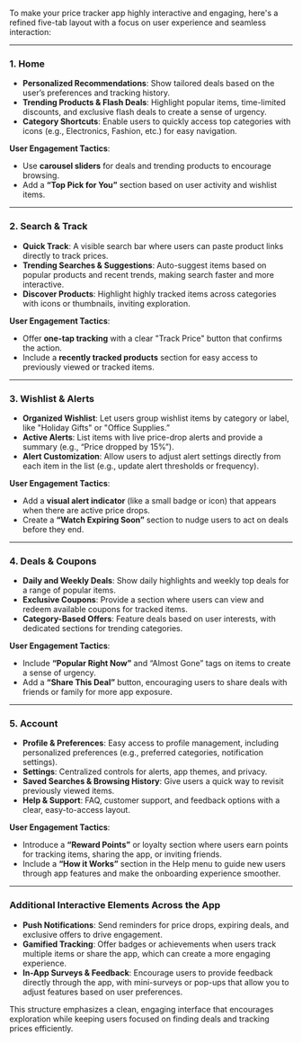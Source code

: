To make your price tracker app highly interactive and engaging, here's a refined five-tab layout with a focus on user experience and seamless interaction:

---

### 1. **Home**  
   - **Personalized Recommendations**: Show tailored deals based on the user’s preferences and tracking history.
   - **Trending Products & Flash Deals**: Highlight popular items, time-limited discounts, and exclusive flash deals to create a sense of urgency.
   - **Category Shortcuts**: Enable users to quickly access top categories with icons (e.g., Electronics, Fashion, etc.) for easy navigation.

   **User Engagement Tactics**:
   - Use **carousel sliders** for deals and trending products to encourage browsing.
   - Add a **“Top Pick for You”** section based on user activity and wishlist items.

---

### 2. **Search & Track**  
   - **Quick Track**: A visible search bar where users can paste product links directly to track prices.
   - **Trending Searches & Suggestions**: Auto-suggest items based on popular products and recent trends, making search faster and more interactive.
   - **Discover Products**: Highlight highly tracked items across categories with icons or thumbnails, inviting exploration.

   **User Engagement Tactics**:
   - Offer **one-tap tracking** with a clear "Track Price" button that confirms the action.
   - Include a **recently tracked products** section for easy access to previously viewed or tracked items.

---

### 3. **Wishlist & Alerts**  
   - **Organized Wishlist**: Let users group wishlist items by category or label, like "Holiday Gifts" or "Office Supplies.”
   - **Active Alerts**: List items with live price-drop alerts and provide a summary (e.g., “Price dropped by 15%”).
   - **Alert Customization**: Allow users to adjust alert settings directly from each item in the list (e.g., update alert thresholds or frequency).

   **User Engagement Tactics**:
   - Add a **visual alert indicator** (like a small badge or icon) that appears when there are active price drops.
   - Create a **“Watch Expiring Soon”** section to nudge users to act on deals before they end.

---

### 4. **Deals & Coupons**  
   - **Daily and Weekly Deals**: Show daily highlights and weekly top deals for a range of popular items.
   - **Exclusive Coupons**: Provide a section where users can view and redeem available coupons for tracked items.
   - **Category-Based Offers**: Feature deals based on user interests, with dedicated sections for trending categories.

   **User Engagement Tactics**:
   - Include **“Popular Right Now”** and “Almost Gone” tags on items to create a sense of urgency.
   - Add a **“Share This Deal”** button, encouraging users to share deals with friends or family for more app exposure.

---

### 5. **Account**  
   - **Profile & Preferences**: Easy access to profile management, including personalized preferences (e.g., preferred categories, notification settings).
   - **Settings**: Centralized controls for alerts, app themes, and privacy.
   - **Saved Searches & Browsing History**: Give users a quick way to revisit previously viewed items.
   - **Help & Support**: FAQ, customer support, and feedback options with a clear, easy-to-access layout.

   **User Engagement Tactics**:
   - Introduce a **“Reward Points”** or loyalty section where users earn points for tracking items, sharing the app, or inviting friends.
   - Include a **“How it Works”** section in the Help menu to guide new users through app features and make the onboarding experience smoother.

---

### Additional Interactive Elements Across the App
- **Push Notifications**: Send reminders for price drops, expiring deals, and exclusive offers to drive engagement.
- **Gamified Tracking**: Offer badges or achievements when users track multiple items or share the app, which can create a more engaging experience.
- **In-App Surveys & Feedback**: Encourage users to provide feedback directly through the app, with mini-surveys or pop-ups that allow you to adjust features based on user preferences.

This structure emphasizes a clean, engaging interface that encourages exploration while keeping users focused on finding deals and tracking prices efficiently.